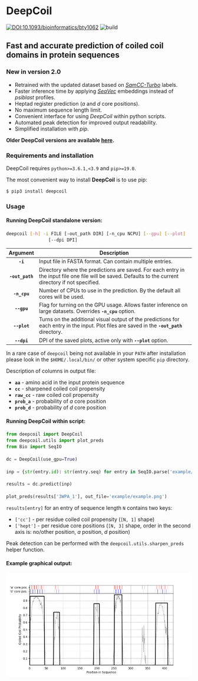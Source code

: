 # **DeepCoil** #
[![DOI:10.1093/bioinformatics/bty1062](https://zenodo.org/badge/DOI/10.1093/bioinformatics/bty1062.svg)](https://doi.org/10.1093/bioinformatics/bty1062 )
![build](https://github.com/labstructbioinf/DeepCoil/workflows/deepcoil/badge.svg) 

## **Fast and accurate prediction of coiled coil domains in protein sequences**
### **New in version 2.0** ###
- Retrained with the updated dataset based on *[SamCC-Turbo](https://github.com/labstructbioinf/samcc_turbo)* labels.
- Faster inference time by applying *[SeqVec](https://github.com/rostlab/SeqVec)* embeddings instead of *psiblast* profiles.
- Heptad register prediction (*a* and *d* core positions).
- No maximum sequence length limit.
- Convenient interface for using *DeepCoil* within python scripts.
- Automated peak detection for improved output readability.
- Simplified installation with *pip*.

**Older DeepCoil versions are available [here](https://github.com/labstructbioinf/DeepCoil/releases).**

### **Requirements and installation** ###
DeepCoil requires `python>=3.6.1,<3.9` and `pip>=19.0`.

The most convenient way to install **DeepCoil** is to use pip:
```bash
$ pip3 install deepcoil
```

### **Usage** ###

#### Running DeepCoil standalone version:

```bash
deepcoil [-h] -i FILE [-out_path DIR] [-n_cpu NCPU] [--gpu] [--plot]
                [--dpi DPI]
```
| Argument        | Description |
|:-------------:|-------------|
| **`-i`** | Input file in FASTA format. Can contain multiple entries. |
| **`-out_path`** | Directory where the predictions are saved. For each entry in the input file one file will be saved. Defaults to the current directory if not specified.|
| **`-n_cpu`** | Number of CPUs to use in the prediction. By the default all cores will be used.|
| **`--gpu`** | Flag for turning on the GPU usage. Allows faster inference on large datasets. Overrides **`-n_cpu`** option.|
| **`--plot`** | Turns on the additional visual output of the predictions for each entry in the input. Plot files are saved in the **`-out_path`** directory.|
| **`--dpi`** | DPI of the saved plots, active only with **`--plot`** option.|

In a rare case of `deepcoil` being not available in your `PATH` after installation please look in the `$HOME/.local/bin/` or other system specific `pip` directory.

Description of columns in output file:
- **`aa`** - amino acid in the input protein sequence
- **`cc`** - sharpened coiled coil propensity
- **`raw_cc`** - raw coiled coil propensity
- **`prob_a`** - probability of *a* core position
- **`prob_d`** - probability of *d* core position

#### Running DeepCoil within script:

```python
from deepcoil import DeepCoil
from deepcoil.utils import plot_preds
from Bio import SeqIO

dc = DeepCoil(use_gpu=True)

inp = {str(entry.id): str(entry.seq) for entry in SeqIO.parse('example/example.fas', 'fasta')}

results = dc.predict(inp)

plot_preds(results['3WPA_1'], out_file='example/example.png')
```
`results[entry]`  for an entry of sequence length `N` contains two keys:
- `['cc']` - per residue coiled coil propensity (`[N, 1]` shape)
- `['hept']` - per residue core positions (`[N, 3]` shape, order in the second axis is: no/other position, *a* position, *d* position)

Peak detection can be performed with the `deepcoil.utils.sharpen_preds` helper function.
#### Example graphical output:
![Example](example/example.png)
